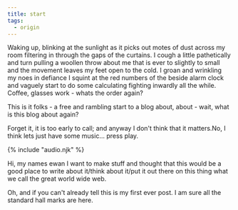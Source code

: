 ```yaml
---
title: start
tags:
  - origin
---
```


Waking up, blinking at the sunlight as it picks out motes of dust across my room
filtering in through the gaps of the curtains. I cough a little pathetically and
turn pulling a woollen throw about me that is ever to slightly to small and the
movement leaves my feet open to the cold. I groan and wrinkling my noes in
defiance I squint at the red numbers of the beside alarm clock and vaguely start
to do some calculating fighting inwardly all the while. Coffee, glasses work -
whats the order again?

This is it folks - a free and rambling start to a blog about, about - wait, what
is this blog about again?

Forget it, it is too early to call; and anyway I don't think that it matters.No, I
think lets just have some music... press play.


<audio id="song"><source src="{{ '/posts/plinkReverse.mp3' | url }}"/></audio>
<audio id="songB"><source src="{{ '/posts/combingExperimentOP1.mp3' | url }}"/></audio>
{% include "audio.njk" %}

Hi, my names ewan I want to make stuff and thought that this would be a good
place to write about it/think about it/put it out there on this thing what we
call the great world wide web.

Oh, and if you can't already tell this is my first ever post. I am sure all the
standard hall marks are here.
